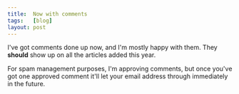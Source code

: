 ```yaml
---
title:  Now with comments
tags:   [blog]
layout: post
---
```

I've got comments done up now, and I'm mostly happy with them.  They **should** show up on all the articles added this year.

For spam management purposes, I'm approving comments, but once you've got one approved comment it'll let your email address through immediately in the future.

